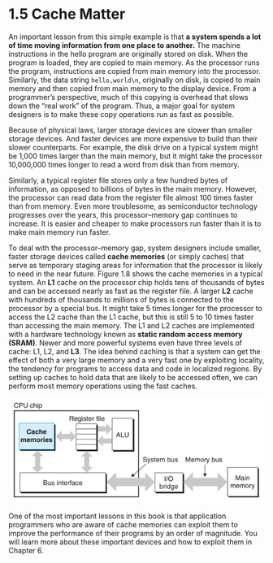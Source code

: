 # 1.5 Cache Matter

An important lesson from this simple example is that **a system spends a lot of time moving information from one place to another.** The machine instructions in the hello program are originally stored on disk. When the program is loaded, they are copied to main memory. As the processor runs the program, instructions are copied from main memory into the processor. Similarly, the data string `hello,world\n`, originally on disk, is copied to main memory and then copied from main memory to the display device. From a programmer’s perspective, much of this copying is overhead that slows down the “real work” of the program. Thus, a major goal for system designers is to make these copy operations run as fast as possible.

Because of physical laws, larger storage devices are slower than smaller storage devices. And faster devices are more expensive to build than their slower counterparts. For example, the disk drive on a typical system might be 1,000 times larger than the main memory, but it might take the processor 10,000,000 times longer to read a word from disk than from memory.

Similarly, a typical register file stores only a few hundred bytes of information, as opposed to billions of bytes in the main memory. However, the processor can read data from the register file almost 100 times faster than from memory. Even more troublesome, as semiconductor technology progresses over the years, this processor–memory gap continues to increase. It is easier and cheaper to make processors run faster than it is to make main memory run faster.

To deal with the processor–memory gap, system designers include smaller, faster storage devices called **cache memories** (or simply caches) that serve as temporary staging areas for information that the processor is likely to need in the near future. Figure 1.8 shows the cache memories in a typical system. An **L1** cache on the processor chip holds tens of thousands of bytes and can be accessed nearly as fast as the register file. A larger **L2** cache with hundreds of thousands to millions of bytes is connected to the processor by a special bus. It might take 5 times longer for the processor to access the L2 cache than the L1 cache, but this is still 5 to 10 times faster than accessing the main memory. The L1 and L2 caches are implemented with a hardware technology known as **static random access memory (SRAM)**. Newer and more powerful systems even have three levels of cache: L1, L2, and **L3**. The idea behind caching is that a system can get the effect of both a very large memory and a very fast one by exploiting locality, the tendency for programs to access data and code in localized regions. By setting up caches to hold data that are likely to be accessed often, we can perform most memory operations using the fast caches.

![Figure 1.8 Cache memories.](<../.gitbook/assets/image (13).png>)

One of the most important lessons in this book is that application programmers who are aware of cache memories can exploit them to improve the performance of their programs by an order of magnitude. You will learn more about these important devices and how to exploit them in Chapter 6.
